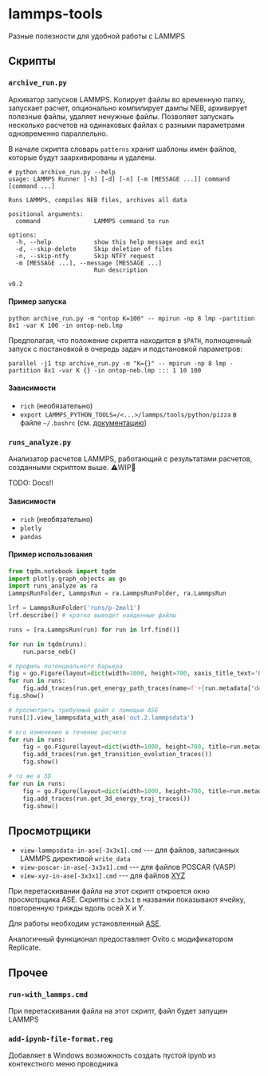 lammps-tools
============

Разные полезности для удобной работы с LAMMPS

## Скрипты

### `archive_run.py`

Архиватор запусков LAMMPS. Копирует файлы во временную папку, запускает расчет, опционально компилирует дампы NEB, архивирует полезные файлы, удаляет ненужные файлы.
Позволяет запускать несколько расчетов на одинаковых файлах с разными параметрами одновременно параллельно.

В начале скрипта словарь `patterns` хранит шаблоны имен файлов, которые будут заархивированы и удалены.

```
# python archive_run.py --help
usage: LAMMPS Runner [-h] [-d] [-n] [-m [MESSAGE ...]] command [command ...]

Runs LAMMPS, compiles NEB files, archives all data

positional arguments:
  command               LAMMPS command to run

options:
  -h, --help            show this help message and exit
  -d, --skip-delete     Skip deletion of files
  -n, --skip-ntfy       Skip NTFY request
  -m [MESSAGE ...], --message [MESSAGE ...]
                        Run description

v0.2
```

#### Пример запуска

`python archive_run.py -m "ontop K=100" -- mpirun -np 8 lmp -partition 8x1 -var K 100 -in ontop-neb.lmp`

Предполагая, что положение скрипта находится в `$PATH`, полноценный запуск с постановкой в очередь задач и подстановкой параметров:

`parallel -j1 tsp archive_run.py -m "K={}" -- mpirun -np 8 lmp -partition 8x1 -var K {} -in ontop-neb.lmp ::: 1 10 100`

#### Зависимости

* `rich` (необязательно)
* `export LAMMPS_PYTHON_TOOLS=/<...>/lammps/tools/python/pizza` в файле `~/.bashrc` (см. [документацию](https://github.com/lammps/lammps/tree/develop/tools/python))

### `runs_analyze.py`

Анализатор расчетов LAMMPS, работающий с результатами расчетов, созданными скриптом выше. :warning:WIP:construction:

TODO: Docs!!

#### Зависимости

* `rich` (необязательно)
* `plotly`
* `pandas`

#### Пример использования

```py
from tqdm.notebook import tqdm
import plotly.graph_objects as go
import runs_analyze as ra
LammpsRunFolder, LammpsRun = ra.LammpsRunFolder, ra.LammpsRun

lrf = LammpsRunFolder('runs/p-2mol1')
lrf.describe() # кратко выведет найденные файлы

runs = [ra.LammpsRun(run) for run in lrf.find()]

for run in tqdm(runs):
    run.parse_neb()

# профиль потенциального барьера
fig = go.Figure(layout=dict(width=1000, height=700, xaxis_title_text='Reaction coordinate', yaxis_title_text='Energy, kcal/mol'))
for run in runs:
    fig.add_traces(run.get_energy_path_traces(name=f'+{run.metadata["description"]}'))
fig.show()

# просмотреть требуемый файл с помощью ASE
runs[2].view_lammpsdata_with_ase('out.2.lammpsdata')

# его изменение в течение расчета
for run in runs:
    fig = go.Figure(layout=dict(width=1000, height=700, title=run.metadata['description']))
    fig.add_traces(run.get_transition_evolution_traces())
    fig.show()

# то же в 3D
for run in runs:
    fig = go.Figure(layout=dict(width=1000, height=700, title=run.metadata['description']))
    fig.add_traces(run.get_3d_energy_traj_traces())
    fig.show()
```

## Просмотрщики

* `view-lammpsdata-in-ase[-3x3x1].cmd` --- для файлов, записанных LAMMPS директивой `write_data`
* `view-poscar-in-ase[-3x3x1].cmd` --- для файлов POSCAR (VASP)
* `view-xyz-in-ase[-3x3x1].cmd` --- для файлов [XYZ](https://en.wikipedia.org/wiki/XYZ_file_format)

При перетаскивании файла на этот скрипт откроется окно просмотрщика ASE. Скрипты с `3x3x1` в названии показывают ячейку, повторенную трижды вдоль осей X и Y.

Для работы необходим установленный [ASE](https://wiki.fysik.dtu.dk/ase/).

Аналогичный функционал предоставляет Ovito с модификатором Replicate.


## Прочее

### `run-with_lammps.cmd`

При перетаскивании файла на этот скрипт, файл будет запущен LAMMPS

### `add-ipynb-file-format.reg`

Добавляет в Windows возможность создать пустой ipynb из контекстного меню проводника
